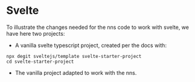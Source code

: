 # Svelte

To illustrate the changes needed for the nns code to work with svelte, we have here two projects:

- A vanilla svelte typescript project, created per the docs with:
```
npx degit sveltejs/template svelte-starter-project
cd svelte-starter-project
```

- The vanilla project adapted to work with the nns.

